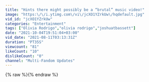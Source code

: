 ```yaml
---
title: "Hints there might possibly be a “brutal” music video!"
image: "https:\/\/i.ytimg.com\/vi\/jcXO1YZrkUw\/hqdefault.jpg"
vid_id: "jcXO1YZrkUw"
categories: "Entertainment"
tags: ["Olivia Rodrigo","olivia rodrigo","joshuatbassett"]
date: "2021-10-04T19:51:04+03:00"
vid_date: "2021-08-11T03:13:31Z"
duration: "PT35S"
viewcount: "81"
likeCount: "10"
dislikeCount: "0"
channel: "Multi-Fandom Updates"
---
```

{% raw %}{% endraw %}
